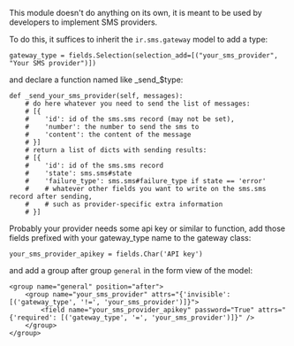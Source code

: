 This module doesn't do anything on its own, it is meant to be used by developers to implement SMS providers.

To do this, it suffices to inherit the ``ir.sms.gateway`` model to add a type:

    gateway_type = fields.Selection(selection_add=[("your_sms_provider", "Your SMS provider")])

and declare a function named like \_send_$type:

    def _send_your_sms_provider(self, messages):
        # do here whatever you need to send the list of messages:
        # [{
        #    'id': id of the sms.sms record (may not be set),
        #    'number': the number to send the sms to
        #    'content': the content of the message
        # }]
        # return a list of dicts with sending results:
        # [{
        #    'id': id of the sms.sms record
        #    'state': sms.sms#state
        #    'failure_type': sms.sms#failure_type if state == 'error'
        #    # whatever other fields you want to write on the sms.sms record after sending,
        #    # such as provider-specific extra information
        # }]

Probably your provider needs some api key or similar to function, add those fields prefixed with your gateway\_type name to the gateway class:

    your_sms_provider_apikey = fields.Char('API key')

and add a group after group ``general`` in the form view of the model:

    <group name="general" position="after">
        <group name="your_sms_provider" attrs="{'invisible': [('gateway_type', '!=', 'your_sms_provider')]}">
            <field name="your_sms_provider_apikey" password="True" attrs="{'required': [('gateway_type', '=', 'your_sms_provider')]}" />
        </group>
    </group>
